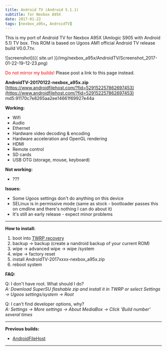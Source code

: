 ```yaml
---
title: Android TV (Android 5.1.1)
subtitle: for Nexbox A95X
date: 2017-01-22
tags: [nexbox_a95x, AndroidTV]
---
```


This is my port of Android TV for Nexbox A95X (Amlogic S905 with Android 5.1) TV box. This ROM is based on Ugoos AM1 official Android TV release build V0.0.7.tv.

![screenshot]({{ site.url }}/img/nexbox_a95x/AndroidTV/Screenshot_2017-01-22-19-12-23.png)

<span style="color:#FF0000;">Do not mirror my builds!</span> Please post a link to this page instead.

**AndroidTV-20170122-nexbox_a95x.zip**  
[https://www.androidfilehost.com/?fid=529152257862697453](https://www.androidfilehost.com/?fid=529152257862697453)  
md5:91170c7e8265aa2ee14661f69927e44a

**Working:**

- Wifi
- Audio
- Ethernet
- Hardware video decoding & encoding
- Hardware acceleration and OpenGL rendering
- HDMI
- Remote control
- SD cards
- USB OTG (storage, mouse, keyboard)

**Not working:**

- ???

**Issues:**

- Some Ugoos settings don't do anything on this device
- SELinux is in permissive mode (same as stock - bootloader passes this on cmdline and there's nothing I can do about it)
- It's still an early release - expect minor problems

----

**How to install:**

1. boot into [TWRP recovery](/devices/nexbox_a95x/TWRP)
2. backup -> backup (create a nandroid backup of your current ROM)
3. wipe -> advanced wipe -> wipe /system
4. wipe -> factory reset
5. install AndroidTV-2017xxxx-nexbox_a95x.zip
6. reboot system

**FAQ:**

Q: I don't have root. What should I do?  
*A: Download SuperSU flashable zip and install it in TWRP or select Settings -> Ugoos settings/system -> Root*

Q: I can't find developer options, why?  
*A: Settings -> More settings -> About MediaBox -> Click 'Build number' several times*

----

**Previous builds:**

- [AndroidFileHost](https://www.androidfilehost.com/?w=files&flid=137212)

----

